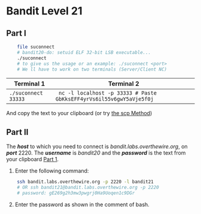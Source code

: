 # Bandit Level 21
## Part I

```bash
    file suconnect
    # bandit20-do: setuid ELF 32-bit LSB executable...
    ./suconnect
    # to give us the usage or an example: ./suconnect <port>
    # We ll have to work on two terminals (Server/Client NC)
```
|   Terminal 1                  | Terminal 2                           |
|---                            |---                                   |
| ``` ./suconnect 33333 ``` | ``` nc -l localhost -p 33333 # Paste GbKksEFF4yrVs6il55v6gwY5aVje5f0j``` |

And copy the text to your clipboard (or try [the scp Method](https://github.com/Reda-BELHAJ/OverTheWire/blob/main/Bandit/Bandit0-9/Level1.md#part-i))
## Part II

The ***host*** to which you need to connect is *bandit.labs.overthewire.org*, on ***port*** 2220. The ***username*** is *bandit20* and the ***password*** is the text from your clipboard [Part 1](https://github.com/Reda-BELHAJ/OverTheWire/blob/main/Bandit/Bnadit21-34/Level21.md#part-i). 

1. Enter the following command:  

```bash
	ssh bandit.labs.overthewire.org -p 2220 -l bandit21
	# OR ssh bandit21@bandit.labs.overthewire.org -p 2220
	# password: gE269g2h3mw3pwgrj0Ha9Uoqen1c9DGr
```
2. Enter the password as shown in the comment of bash.
